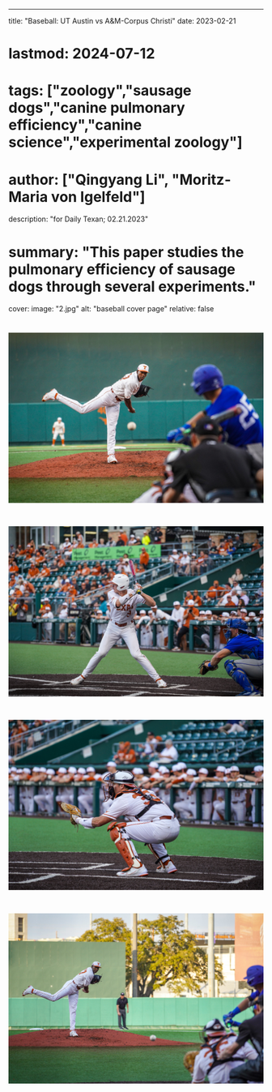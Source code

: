 ---
title: "Baseball: UT Austin vs A&M-Corpus Christi" 
date: 2023-02-21
# lastmod: 2024-07-12
# tags: ["zoology","sausage dogs","canine pulmonary efficiency","canine science","experimental zoology"]
# author: ["Qingyang Li", "Moritz-Maria von Igelfeld"]
description: "for Daily Texan; 02.21.2023" 
# summary: "This paper studies the pulmonary efficiency of sausage dogs through several experiments." 
cover:
    image: "2.jpg"
    alt: "baseball cover page"
    relative: false



# ![](2.jpg)
# ![](1.jpg)
# ![](3.jpg)
# ![](4.jpg)
